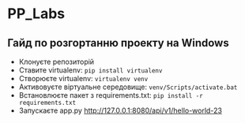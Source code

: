 # PP_Labs
## Гайд по розгортанню проекту на Windows
* Клонуєте репозиторій
* Ставите virtualenv: `pip install virtualenv`
* Створюєте virtualenv: `virtualenv venv`
* Активовуєте віртуальне середовище: `venv/Scripts/activate.bat`
* Встановлюєте пакет з requirements.txt: `pip install -r requirements.txt`
* Запускаєте app.py
http://127.0.0.1:8080/api/v1/hello-world-23
